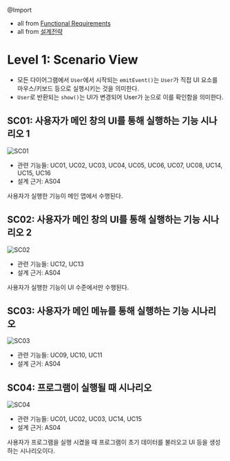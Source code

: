@Import
* all from [Functional Requirements](https://github.com/byron1st/my-workshop-doc/tree/master/doc/req.func.md)
* all from [설계전략](https://github.com/byron1st/my-workshop-doc/tree/master/doc/arch.strategies.md)

# Level 1: Scenario View
* 모든 다이어그램에서 `User`에서 시작되는 `emitEvent()`는 `User`가 직접 UI 요소를 마우스/키보드 등으로 실행시키는 것을 의미한다.
* `User`로 반환되는 `show()`는 UI가 변경되어 User가 눈으로 이를 확인함을 의미한다.

## SC01: 사용자가 메인 창의 UI를 통해 실행하는 기능 시나리오 1
![SC01](https://github.com/byron1st/my-workshop-doc/blob/master/images/scenario-view-sc01-2016-08-18.png)
* 관련 기능들: UC01, UC02, UC03, UC04, UC05, UC06, UC07, UC08, UC14, UC15, UC16
* 설계 근거: AS04

사용자가 실행한 기능이 메인 앱에서 수행된다.

## SC02: 사용자가 메인 창의 UI를 통해 실행하는 기능 시나리오 2
![SC02](https://github.com/byron1st/my-workshop-doc/blob/master/images/scenario-view-sc02-2016-08-18.png)
* 관련 기능들: UC12, UC13
* 설계 근거: AS04

사용자가 실행한 기능이 UI 수준에서만 수행된다.

## SC03: 사용자가 메인 메뉴를 통해 실행하는 기능 시나리오
![SC03](https://github.com/byron1st/my-workshop-doc/blob/master/images/scenario-view-sc03-2016-08-18.png)
* 관련 기능들: UC09, UC10, UC11
* 설계 근거: AS04

## SC04: 프로그램이 실행될 때 시나리오
![SC04](https://github.com/byron1st/my-workshop-doc/blob/master/images/scenario-view-sc04-2016-08-18.png)
* 관련 기능들: UC01, UC02, UC03, UC14, UC15
* 설계 근거: AS04

사용자가 프로그램을 실행 시켰을 때 프로그램이 초기 데이터를 불러오고 UI 등을 생성하는 시나리오이다.
